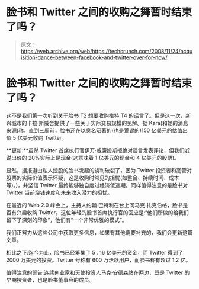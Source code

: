 # 脸书和 Twitter 之间的收购之舞暂时结束了吗？

> 原文：<https://web.archive.org/web/https://techcrunch.com/2008/11/24/acquisition-dance-between-facebook-and-twitter-over-for-now/>

# 脸书和 Twitter 之间的收购之舞暂时结束了吗？

这不是我们第一次听到关于脸书 T2 想要收购推特 T4 的谣言了。但是这一次，新兴城市的卡拉·斯威舍提供了一些关于实际交易规模的见解。据 Kara(和她的消息来源)称，直到三周前，脸书还在以臭名昭著的(也是荒谬的)[150 亿美元的估值](https://web.archive.org/web/20230403221058/http://www.crunchbase.com/company/facebook)出价 5 亿美元收购 Twitter。

**更新:**虽然 Twitter 首席执行官伊万·威廉姆斯拒绝对谣言发表评论，但我们[听说](https://web.archive.org/web/20230403221058/http://www.thedeal.com/techconfidential/money-out/blog/money-out/report-twitter-spurns-facebook.php)出价的 20%实际上是现金(这意味着 1 亿美元的现金和 4 亿美元的股票)。

显然，据报道由私人控股的脸书发起的谈判破裂了，因为 Twitter 投资者和高管对股票的实际价值表示怀疑，这是收购时常见的担忧(如整合、持续时间、成本等)。)，并坚信 Twitter 最终能够独自度过经济低迷期。同样值得注意的是脸书对 Twitter 当前烧钱速度和未来收入潜力的担忧。

在最近的 Web 2.0 峰会上，主持人约翰·巴特利在台上问马克·扎克伯格，脸书是否有兴趣收购 Twitter。这位年轻的脸书首席执行官的回应是:“他们所做的给我们留下了深刻的印象”，他们有“一个非常优雅的模式”。

我们正努力从这些公司中获取更多信息，如果有其他需要补充的，我们会更新这篇文章。

相比之下:迄今为止，脸书已经筹集了 5 . 16 亿美元的资金，而 Twitter 得到了 2000 万美元的投资。Twitter 号称有 600 万活跃用户，而脸书称有超过 1.2 亿。

值得注意的警告:连续创业家和天使投资人[马克·安德森](https://web.archive.org/web/20230403221058/http://www.crunchbase.com/person/marc-andreessen)站在两边，既是 Twitter 的早期投资者，也是脸书董事会的成员。